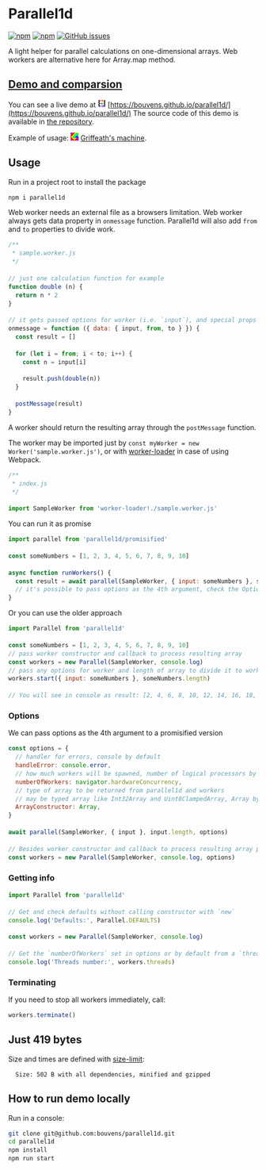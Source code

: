 # Parallel1d
[![npm][npm-badge]][npm] [![npm][npm-dt-badge]][npm] [![GitHub issues][issues-badge]][issues]

A light helper for parallel calculations on one-dimensional arrays. Web workers are alternative here for Array.map method.

## [Demo and comparsion](https://bouvens.github.io/parallel1d/)

You can see a live demo at <img src="https://raw.githubusercontent.com/bouvens/parallel1d/master/demo/favicon.png" width=16 height=16> [https://bouvens.github.io/parallel1d/](https://bouvens.github.io/parallel1d/)
The source code of this demo is available in [the repository](https://github.com/bouvens/parallel1d/tree/master/demo).

Example of usage: <img src="https://raw.githubusercontent.com/bouvens/griffeath-machine/4e27f6f5df4c6cc77c96ab2e3545cbdc1da0a433/img/favicon.png" width=16 height=16> [Griffeath's machine](https://bouvens.github.io/griffeath-machine/#/workers).

## Usage

Run in a project root to install the package
```bash
npm i parallel1d
```

Web worker needs an external file as a browsers limitation. Web worker always gets data property in `onmessage` function. Parallel1d will also add `from` and `to` properties to divide work.
```javascript
/**
 * sample.worker.js
 */

// just one calculation function for example
function double (n) {
  return n * 2
}

// it gets passed options for worker (i.e. `input`), and special props `from` and `to`
onmessage = function ({ data: { input, from, to } }) {
  const result = []

  for (let i = from; i < to; i++) {
    const n = input[i]

    result.push(double(n))
  }

  postMessage(result)
}
```

A worker should return the resulting array through the `postMessage` function.

The worker may be imported just by `const myWorker = new Worker('sample.worker.js')`, or with [worker-loader](https://www.npmjs.com/package/worker-loader) in case of using Webpack.

```javascript
/**
 * index.js
 */

import SampleWorker from 'worker-loader!./sample.worker.js'
```

You can run it as promise
```javascript
import parallel from 'parallel1d/promisified'

const someNumbers = [1, 2, 3, 4, 5, 6, 7, 8, 9, 10]

async function runWorkers() {
  const result = await parallel(SampleWorker, { input: someNumbers }, someNumbers.length)
  // it's possible to pass options as the 4th argument, check the Options section below
}
```

Or you can use the older approach
```javascript
import Parallel from 'parallel1d'

const someNumbers = [1, 2, 3, 4, 5, 6, 7, 8, 9, 10]
// pass worker constructor and callback to process resulting array
const workers = new Parallel(SampleWorker, console.log)
// pass any options for worker and length of array to divide it to workers
workers.start({ input: someNumbers }, someNumbers.length)

// You will see in console as result: [2, 4, 6, 8, 10, 12, 14, 16, 18, 20]
```

### Options

We can pass options as the 4th argument to a promisified version
```javascript
const options = {
  // handler for errors, console by default
  handleError: console.error,
  // how much workers will be spawned, number of logical processors by default
  numberOfWorkers: navigator.hardwareConcurrency,
  // type of array to be returned from parallel1d and workers
  // may be typed array like Int32Array and Uint8ClampedArray, Array by default
  ArrayConstructor: Array,
}

await parallel(SampleWorker, { input }, input.length, options)

// Besides worker constructor and callback to process resulting array parallel1d constructor accepts options as well
const workers = new Parallel(SampleWorker, console.log, options)
```

### Getting info

```javascript
import Parallel from 'parallel1d'

// Get and check defaults without calling constructor with `new`
console.log('Defaults:', Parallel.DEFAULTS)

const workers = new Parallel(SampleWorker, console.log)

// Get the `numberOfWorkers` set in options or by default from a `threads` property
console.log('Threads number:', workers.threads)
```

### Terminating
If you need to stop all workers immediately, call:
```javascript
workers.terminate()
```

## Just 419 bytes

Size and times are defined with [size-limit](https://www.npmjs.com/package/size-limit):
```
  Size: 502 B with all dependencies, minified and gzipped
```

## How to run demo locally

Run in a console:
```bash
git clone git@github.com:bouvens/parallel1d.git
cd parallel1d
npm install
npm run start
```

[npm-badge]: https://img.shields.io/npm/v/parallel1d.png?style=flat-square
[npm]: https://www.npmjs.com/package/parallel1d

[npm-dt-badge]: https://img.shields.io/npm/dt/parallel1d.png?style=flat-square

[issues-badge]: https://img.shields.io/github/issues/bouvens/parallel1d.svg?style=flat-square
[issues]: https://github.com/bouvens/parallel1d/issues

